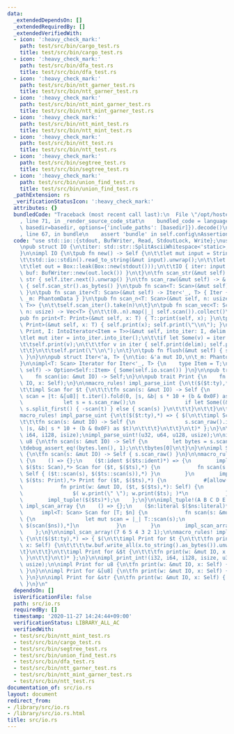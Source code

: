 ```yaml
---
data:
  _extendedDependsOn: []
  _extendedRequiredBy: []
  _extendedVerifiedWith:
  - icon: ':heavy_check_mark:'
    path: test/src/bin/cargo_test.rs
    title: test/src/bin/cargo_test.rs
  - icon: ':heavy_check_mark:'
    path: test/src/bin/dfa_test.rs
    title: test/src/bin/dfa_test.rs
  - icon: ':heavy_check_mark:'
    path: test/src/bin/ntt_garner_test.rs
    title: test/src/bin/ntt_garner_test.rs
  - icon: ':heavy_check_mark:'
    path: test/src/bin/ntt_mint_garner_test.rs
    title: test/src/bin/ntt_mint_garner_test.rs
  - icon: ':heavy_check_mark:'
    path: test/src/bin/ntt_mint_test.rs
    title: test/src/bin/ntt_mint_test.rs
  - icon: ':heavy_check_mark:'
    path: test/src/bin/ntt_test.rs
    title: test/src/bin/ntt_test.rs
  - icon: ':heavy_check_mark:'
    path: test/src/bin/segtree_test.rs
    title: test/src/bin/segtree_test.rs
  - icon: ':heavy_check_mark:'
    path: test/src/bin/union_find_test.rs
    title: test/src/bin/union_find_test.rs
  _pathExtension: rs
  _verificationStatusIcon: ':heavy_check_mark:'
  attributes: {}
  bundledCode: "Traceback (most recent call last):\n  File \"/opt/hostedtoolcache/Python/3.9.0/x64/lib/python3.9/site-packages/onlinejudge_verify/documentation/build.py\"\
    , line 71, in _render_source_code_stat\n    bundled_code = language.bundle(stat.path,\
    \ basedir=basedir, options={'include_paths': [basedir]}).decode()\n  File \"/opt/hostedtoolcache/Python/3.9.0/x64/lib/python3.9/site-packages/onlinejudge_verify/languages/user_defined.py\"\
    , line 67, in bundle\n    assert 'bundle' in self.config\nAssertionError\n"
  code: "use std::io::{stdout, BufWriter, Read, StdoutLock, Write};\nuse std::marker::PhantomData;\n\
    \npub struct IO {\n\titer: std::str::SplitAsciiWhitespace<'static>,\n\tbuf: BufWriter<StdoutLock<'static>>,\n\
    }\n\nimpl IO {\n\tpub fn new() -> Self {\n\t\tlet mut input = String::new();\n\
    \t\tstd::io::stdin().read_to_string(&mut input).unwrap();\n\t\tlet input = Box::leak(input.into_boxed_str());\n\
    \t\tlet out = Box::leak(Box::new(stdout()));\n\t\tIO { iter: input.split_ascii_whitespace(),\
    \ buf: BufWriter::new(out.lock()) }\n\t}\n\tfn scan_str(&mut self) -> &'static\
    \ str { self.iter.next().unwrap() }\n\tfn scan_raw(&mut self) -> &'static [u8]\
    \ { self.scan_str().as_bytes() }\n\tpub fn scan<T: Scan>(&mut self) -> T { T::scan(self)\
    \ }\n\tpub fn scan_iter<T: Scan>(&mut self) -> Iter<'_, T> { Iter { io: self,\
    \ _m: PhantomData } }\n\tpub fn scan_n<T: Scan>(&mut self, n: usize) -> std::iter::Take<Iter<'_,\
    \ T>> {\n\t\tself.scan_iter().take(n)\n\t}\n\tpub fn scan_vec<T: Scan>(&mut self,\
    \ n: usize) -> Vec<T> {\n\t\t(0..n).map(|_| self.scan()).collect()\n\t}\n\n\t\
    pub fn print<T: Print>(&mut self, x: T) { T::print(self, x); }\n\tpub fn println<T:\
    \ Print>(&mut self, x: T) { self.print(x); self.print(\"\\n\"); }\n\tpub fn iterln<T:\
    \ Print, I: IntoIterator<Item = T>>(&mut self, into_iter: I, delim: &str) {\n\t\
    \tlet mut iter = into_iter.into_iter();\n\t\tif let Some(v) = iter.next() {\n\t\
    \t\tself.print(v);\n\t\t\tfor v in iter { self.print(delim); self.print(v); }\n\
    \t\t}\n\t\tself.print(\"\\n\");\n\t}\n\tpub fn flush(&mut self) { self.buf.flush().unwrap();\
    \ }\n}\n\npub struct Iter<'a, T> {\n\tio: &'a mut IO,\n\t_m: PhantomData<T>,\n\
    }\n\nimpl<T: Scan> Iterator for Iter<'_, T> {\n    type Item = T;\n\tfn next(&mut\
    \ self) -> Option<Self::Item> { Some(self.io.scan()) }\n}\n\npub trait Scan {\n\
    \    fn scan(io: &mut IO) -> Self;\n}\n\npub trait Print {\n    fn print(w: &mut\
    \ IO, x: Self);\n}\n\nmacro_rules! impl_parse_iint {\n\t($($t:ty),*) => { $(\n\
    \t\timpl Scan for $t {\n\t\t\tfn scan(s: &mut IO) -> Self {\n                let\
    \ scan = |t: &[u8]| t.iter().fold(0, |s, &b| s * 10 + (b & 0x0F) as $t);\n   \
    \             let s = s.scan_raw();\n                if let Some((&b'-', t)) =\
    \ s.split_first() { -scan(t) } else { scan(s) }\n\t\t\t}\n\t\t}\n\t)* };\n}\n\n\
    macro_rules! impl_parse_uint {\n\t($($t:ty),*) => { $(\n\t\timpl Scan for $t {\n\
    \t\t\tfn scan(s: &mut IO) -> Self {\n                s.scan_raw().iter().fold(0,\
    \ |s, &b| s * 10 + (b & 0x0F) as $t)\n\t\t\t}\n\t\t}\n\t)* };\n}\n\nimpl_parse_iint!(i32,\
    \ i64, i128, isize);\nimpl_parse_uint!(u32, u64, u128, usize);\n\nimpl Scan for\
    \ u8 {\n\tfn scan(s: &mut IO) -> Self {\n        let bytes = s.scan_raw();\n\t\
    \tdebug_assert_eq!(bytes.len(), 1);\n\t\tbytes[0]\n\t}\n}\n\nimpl Scan for &[u8]\
    \ {\n\tfn scan(s: &mut IO) -> Self { s.scan_raw() }\n}\n\nmacro_rules! impl_tuple\
    \ {\n    () => {};\n    ($t:ident $($ts:ident)*) => {\n        impl<$t: Scan,\
    \ $($ts: Scan),*> Scan for ($t, $($ts),*) {\n            fn scan(s: &mut IO) ->\
    \ Self { ($t::scan(s), $($ts::scan(s)),*) }\n        }\n        impl<$t: Print,\
    \ $($ts: Print),*> Print for ($t, $($ts),*) {\n            #[allow(non_snake_case)]\n\
    \            fn print(w: &mut IO, ($t, $($ts),*): Self) {\n                w.print($t);\n\
    \                $( w.print(\" \"); w.print($ts); )*\n            }\n        }\n\
    \        impl_tuple!($($ts)*);\n    };\n}\n\nimpl_tuple!(A B C D E F G);\n\nmacro_rules!\
    \ impl_scan_array {\n    () => {};\n    ($n:literal $($ns:literal)*) => {\n  \
    \      impl<T: Scan> Scan for [T; $n] {\n            fn scan(s: &mut IO) -> Self\
    \ {\n                let mut scan = |_| T::scan(s);\n                [scan($n),\
    \ $(scan($ns)),*]\n            }\n        }\n        impl_scan_array!($($ns)*);\n\
    \    };\n}\n\nimpl_scan_array!(7 6 5 4 3 2 1);\n\nmacro_rules! impl_print_int\
    \ {\n\t($($t:ty),*) => { $(\n\t\timpl Print for $t {\n\t\t\tfn print(w: &mut IO,\
    \ x: Self) {\n\t\t\t\tw.buf.write_all(x.to_string().as_bytes()).unwrap();\n\t\t\
    \t}\n\t\t}\n\t\timpl Print for &$t {\n\t\t\tfn print(w: &mut IO, x: Self) { w.print(*x);\
    \ }\n\t\t}\n\t)* };\n}\n\nimpl_print_int!(i32, i64, i128, isize, u32, u64, u128,\
    \ usize);\n\nimpl Print for u8 {\n\tfn print(w: &mut IO, x: Self) { w.buf.write_all(&[x]).unwrap();\
    \ }\n}\n\nimpl Print for &[u8] {\n\tfn print(w: &mut IO, x: Self) { w.buf.write_all(x).unwrap();\
    \ }\n}\n\nimpl Print for &str {\n\tfn print(w: &mut IO, x: Self) { w.print(x.as_bytes());\
    \ }\n}\n"
  dependsOn: []
  isVerificationFile: false
  path: src/io.rs
  requiredBy: []
  timestamp: '2020-11-27 14:24:44+09:00'
  verificationStatus: LIBRARY_ALL_AC
  verifiedWith:
  - test/src/bin/ntt_mint_test.rs
  - test/src/bin/cargo_test.rs
  - test/src/bin/segtree_test.rs
  - test/src/bin/union_find_test.rs
  - test/src/bin/dfa_test.rs
  - test/src/bin/ntt_garner_test.rs
  - test/src/bin/ntt_mint_garner_test.rs
  - test/src/bin/ntt_test.rs
documentation_of: src/io.rs
layout: document
redirect_from:
- /library/src/io.rs
- /library/src/io.rs.html
title: src/io.rs
---
```

